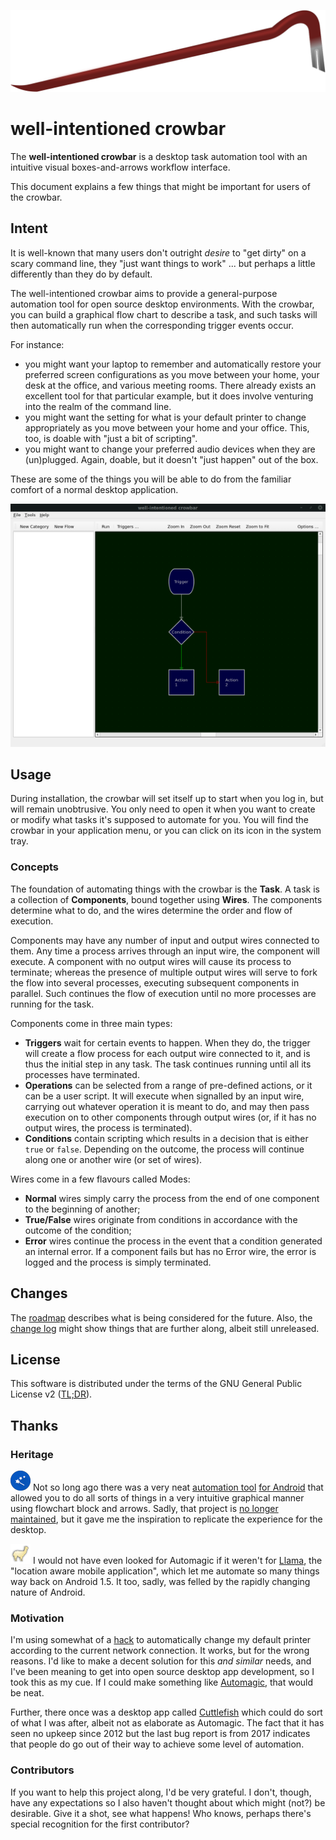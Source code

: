 ![](media/crowbar/crowbar-flat.svg)
# well-intentioned crowbar
The **well-intentioned crowbar** is a desktop task automation tool with an intuitive visual boxes-and-arrows workflow interface.

This document explains a few things that might be important for users of the crowbar.

## Intent

It is well-known that many users don't outright _desire_ to "get dirty" on a scary command line, they "just want things to work" ... but perhaps a little differently than they do by default.

The well-intentioned crowbar aims to provide a general-purpose automation tool for open source desktop environments. With the crowbar, you can build a graphical flow chart to describe a task, and such tasks will then automatically run when the corresponding trigger events occur.

For instance:
 - you might want your laptop to remember and automatically restore your preferred screen configurations as you move between your home, your desk at the office, and various meeting rooms. There already exists an excellent tool for that particular example, but it does involve venturing into the realm of the command line.
 - you might want the setting for what is your default printer to change appropriately as you move between your home and your office. This, too, is doable with "just a bit of scripting".
 - you might want to change your preferred audio devices when they are (un)plugged. Again, doable, but it doesn't "just happen" out of the box.

These are some of the things you will be able to do from the familiar comfort of a normal desktop application.

![](media/crowbar/screenshot.png)

<!--- TODO
## Installation
--->

## Usage

During installation, the crowbar will set itself up to start when you log in, but will remain unobtrusive. You only need to open it when you want to create or modify what tasks it's supposed to automate for you. You will find the crowbar in your application menu, or you can click on its icon in the system tray.

### Concepts

The foundation of automating things with the crowbar is the **Task**. A task is a collection of **Components**, bound together using **Wires**. The components determine what to do, and the wires determine the order and flow of execution.

Components may have any number of input and output wires connected to them. Any time a process arrives through an input wire, the component will execute. A component with no output wires will cause its process to terminate; whereas the presence of multiple output wires will serve to fork the flow into several processes, executing subsequent components in parallel. Such continues the flow of execution until no more processes are running for the task.

Components come in three main types:

- **Triggers** wait for certain events to happen. When they do, the trigger will create a flow process for each output wire connected to it, and is thus the initial step in any task. The task continues running until all its processes have terminated.
- **Operations** can be selected from a range of pre-defined actions, or it can be a user script. It will execute when signalled by an input wire, carrying out whatever operation it is meant to do, and may then pass execution on to other components through output wires (or, if it has no output wires, the process is terminated).
- **Conditions** contain scripting which results in a decision that is either `true` or `false`. Depending on the outcome, the process will continue along one or another wire (or set of wires).

Wires come in a few flavours called Modes:

- **Normal** wires simply carry the process from the end of one component to the beginning of another;
- **True/False** wires originate from conditions in accordance with the outcome of the condition;
- **Error** wires continue the process in the event that a condition generated an internal error. If a component fails but has no Error wire, the error is logged and the process is simply terminated.


## Changes

The [roadmap](ROADMAP.md) describes what is being considered for the future. Also, the [change log](CHANGELOG.md#unreleased) might show things that are further along, albeit still unreleased.

<!---
#TODO
## Contributing
--->

## License

This software is distributed under the terms of the GNU General Public License v2 ([TL;DR](https://tldrlegal.com/license/gnu-general-public-license-v2)).

## Thanks

### Heritage

![automagic icon](media/heritage/automagic-icon-32.png) Not so long ago there was a very neat [automation tool](http://automagic4android.com/) [for Android](https://play.google.com/store/apps/details?id=ch.gridvision.ppam.androidautomagic) that allowed you to do all sorts of things in a very intuitive graphical manner using flowchart block and arrows. Sadly, that project is [no longer maintained](http://automagic4android.com/forum/viewtopic.php?f=5&t=8787), but it gave me the inspiration to replicate the experience for the desktop.

![Llama](media/heritage/llama-32.png) I would not have even looked for Automagic if it weren't for [Llama](http://kebabapps.blogspot.com/), the "location aware mobile application", which let me automate so many things way back on Android 1.5. It too, sadly, was felled by the rapidly changing nature of Android.

### Motivation

I'm using somewhat of a [hack](https://github.com/noughtnaut/noughty-autorandr) to automatically change my default printer according to the current network connection. It works, but for the wrong reasons. I'd like to make a decent solution for this _and similar_ needs, and I've been meaning to get into open source desktop app development, so I took this as my cue. If I could make something like [Automagic](http://automagic4android.com/), that would be neat.

Further, there once was a desktop app called [Cuttlefish](https://launchpad.net/cuttlefish) which could do sort of what I was after, albeit not as elaborate as Automagic. The fact that it has seen no upkeep since 2012 but the last bug report is from 2017 indicates that people do go out of their way to achieve some level of automation.

### Contributors

If you want to help this project along, I'd be very grateful. I don't, though, have any expectations so I also haven't thought about which might (not?) be desirable. Give it a shot, see what happens! Who knows, perhaps there's special recognition for the first contributor?
